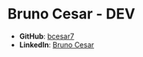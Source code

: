 # Bruno Cesar - DEV

- **GitHub**: [bcesar7](https://github.com/bcesar7)
- **LinkedIn**: [Bruno Cesar](https://www.linkedin.com/in/b-cesar/)
